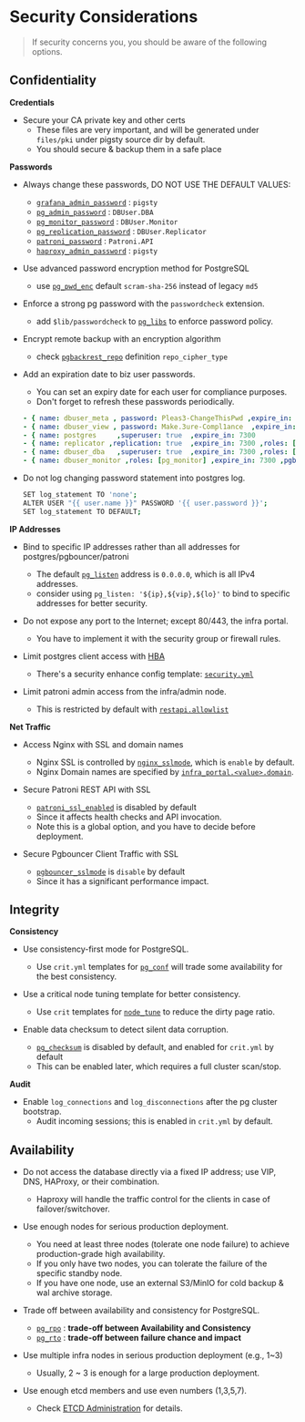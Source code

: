 # Security Considerations

> If security concerns you, you should be aware of the following options.


## Confidentiality


**Credentials**

* Secure your CA private key and other certs
  - These files are very important, and will be generated under `files/pki` under pigsty source dir by default.
  - You should secure & backup them in a safe place


**Passwords**

* Always change these passwords, DO NOT USE THE DEFAULT VALUES:
  - [`grafana_admin_password`](PARAM#grafana_admin_password)   : `pigsty`
  - [`pg_admin_password`](PARAM#pg_admin_password)             : `DBUser.DBA`
  - [`pg_monitor_password`](PARAM#pg_monitor_password)         : `DBUser.Monitor`
  - [`pg_replication_password`](PARAM#pg_replication_password) : `DBUser.Replicator`
  - [`patroni_password`](PARAM#patroni_password)               : `Patroni.API`
  - [`haproxy_admin_password`](PARAM#haproxy_admin_password)   : `pigsty`

* Use advanced password encryption method for PostgreSQL
  - use [`pg_pwd_enc`](PARAM#pg_pwd_enc) default `scram-sha-256` instead of legacy `md5`

* Enforce a strong pg password with the `passwordcheck` extension.
  - add `$lib/passwordcheck` to [`pg_libs`](PARAM#pg_libs) to enforce password policy.

* Encrypt remote backup with an encryption algorithm
  - check [`pgbackrest_repo`](PARAM#pgbackrest_repo) definition `repo_cipher_type`

* Add an expiration date to biz user passwords.
  - You can set an expiry date for each user for compliance purposes.
  - Don't forget to refresh these passwords periodically.

  ```yaml
  - { name: dbuser_meta , password: Pleas3-ChangeThisPwd ,expire_in: 7300 ,pgbouncer: true ,roles: [ dbrole_admin ]    ,comment: pigsty admin user }
  - { name: dbuser_view , password: Make.3ure-Compl1ance  ,expire_in: 7300 ,pgbouncer: true ,roles: [ dbrole_readonly ] ,comment: read-only viewer for meta database }
  - { name: postgres     ,superuser: true  ,expire_in: 7300                        ,comment: system superuser }
  - { name: replicator ,replication: true  ,expire_in: 7300 ,roles: [pg_monitor, dbrole_readonly]   ,comment: system replicator }
  - { name: dbuser_dba   ,superuser: true  ,expire_in: 7300 ,roles: [dbrole_admin]  ,pgbouncer: true ,pool_mode: session, pool_connlimit: 16 , comment: pgsql admin user }
  - { name: dbuser_monitor ,roles: [pg_monitor] ,expire_in: 7300 ,pgbouncer: true ,parameters: {log_min_duration_statement: 1000 } ,pool_mode: session ,pool_connlimit: 8 ,comment: pgsql monitor user }
  ```

* Do not log changing password statement into postgres log.

  ```bash
  SET log_statement TO 'none';
  ALTER USER "{{ user.name }}" PASSWORD '{{ user.password }}';
  SET log_statement TO DEFAULT;
  ```


**IP Addresses**

* Bind to specific IP addresses rather than all addresses for postgres/pgbouncer/patroni
  - The default [`pg_listen`](PARAM#pg_listen) address is `0.0.0.0`, which is all IPv4 addresses.
  - consider using `pg_listen: '${ip},${vip},${lo}'` to bind to specific addresses for better security.

* Do not expose any port to the Internet; except 80/443, the infra portal.
  - You have to implement it with the security group or firewall rules.

* Limit postgres client access with [HBA](PGSQL-HBA)
  - There's a security enhance config template: [`security.yml`](https://github.com/Vonng/pigsty/blob/master/files/pigsty/security.yml)

* Limit patroni admin access from the infra/admin node.
  - This is restricted by default with [`restapi.allowlist`](https://github.com/Vonng/pigsty/blob/master/roles/pgsql/templates/oltp.yml#L109)



**Net Traffic**

* Access Nginx with SSL and domain names
  - Nginx SSL is controlled by [`nginx_sslmode`](PARAM#nginx_sslmode), which is `enable` by default.
  - Nginx Domain names are specified by [`infra_portal.<value>.domain`](PARAM#infra_portal).

* Secure Patroni REST API with SSL
  - [`patroni_ssl_enabled`](PARAM#patroni_ssl_enabled) is disabled by default
  - Since it affects health checks and API invocation.
  - Note this is a global option, and you have to decide before deployment.

* Secure Pgbouncer Client Traffic with SSL
  - [`pgbouncer_sslmode`](PARAM#pgbouncer_sslmode) is `disable` by default
  - Since it has a significant performance impact.



## Integrity

**Consistency**

* Use consistency-first mode for PostgreSQL.
  - Use `crit.yml` templates for [`pg_conf`](PARAM#pg_conf) will trade some availability for the best consistency.

* Use a critical node tuning template for better consistency.
  - Use `crit` templates for [`node_tune`](PARAM#node_tune) to reduce the dirty page ratio.

* Enable data checksum to detect silent data corruption.
  - [`pg_checksum`](PARAM#pg_checksum) is disabled by default, and enabled for `crit.yml` by default
  - This can be enabled later, which requires a full cluster scan/stop.


**Audit**

* Enable `log_connections` and `log_disconnections` after the pg cluster bootstrap.
  - Audit incoming sessions; this is enabled in `crit.yml` by default.




## Availability

* Do not access the database directly via a fixed IP address; use VIP, DNS, HAProxy, or their combination.
  - Haproxy will handle the traffic control for the clients in case of failover/switchover.

* Use enough nodes for serious production deployment.
  - You need at least three nodes (tolerate one node failure) to achieve production-grade high availability.
  - If you only have two nodes, you can tolerate the failure of the specific standby node.
  - If you have one node, use an external S3/MinIO for cold backup & wal archive storage.

* Trade off between availability and consistency for PostgreSQL.
  - [`pg_rpo`](PARAM#pg_rpo) : **trade-off between Availability and Consistency**
  - [`pg_rto`](PARAM#pg_rto) : **trade-off between failure chance and impact**

* Use multiple infra nodes in serious production deployment (e.g., 1~3)
  - Usually, 2 ~ 3 is enough for a large production deployment.

* Use enough etcd members and use even numbers (1,3,5,7).
  - Check [ETCD Administration](ETCD-ADMIN) for details.


